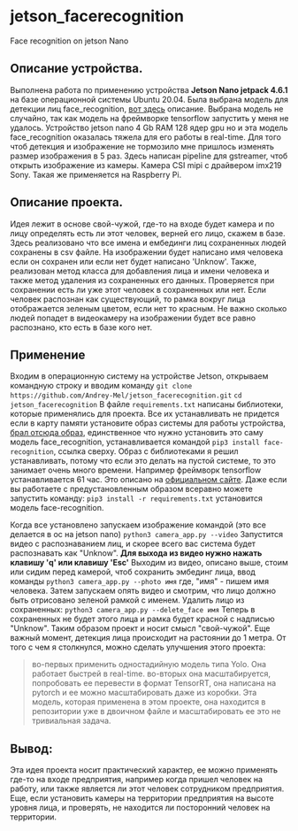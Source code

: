 # jetson_facerecognition
Face recognition on jetson Nano
## Описание устройства.
Выполнена работа по применению устройства **Jetson Nano jetpack 4.6.1** на базе операционной системы Ubuntu 20.04. Была выбрана модель для детекции лиц face_recognition, [вот здесь](https://github.com/ageitgey/face_recognition) описание. Выбрана модель не случайно, так как модель на фреймворке tensorflow запустить у меня не удалось. Устройство jetson nano 4 Gb RAM 128 ядер gpu но и эта модель face_recognition оказалась тяжела для его работы в real-time. Для того чтоб детекция и изображение не тормозило мне пришлось изменять размер изображения в 5 раз. Здесь написан pipeline для gstreamer, чтоб открыть изображение из камеры. Камера CSI mipi с драйвером imx219 Sony. Такая же применяется на Raspberry Pi.
## Описание проекта.
Идея лежит в основе свой-чужой, где-то на входе будет камера и по лицу определять есть ли этот человек, верней его лицо, скажем в базе. Здесь реализовано что все имена и ембединги лиц сохраненных людей сохранены в csv файле. На изображении будет написано имя человека если он сохранен или если нет будет написано 'Unknow'. Также, реализован метод класса для добавления лица и имени человека и также метод удаления из сохраненных его данных. Проверяется при сохранении есть ли уже этот человек в сохраненных или нет. Если человек распознан как существующий, то рамка вокруг лица отображается зеленым цветом, если нет то красным. Не важно сколько людей попадет в видеокамеру на изображении будет все равно распознано, кто есть в базе кого нет.
## Применение
Входим в операционную систему на устройстве Jetson, открываем командную строку и вводим команду
`git clone https://github.com/Andrey-Mel/jetson_facerecognition.git`
`cd jetson_facerecognition`
В файле `requirements.txt` написаны библиотеки, которые применялись для проекта. Все их устанавливать не придется если в карту памяти установите образ системы для работы устройства, [брал отсюда образ](https://github.com/Qengineering/Jetson-Nano-image), единственное что нужно установить это саму модель face_recognition, устанавливается командой `pip3 install face-recognition`, ссылка сверху. Образ с библиотеками я решил устанавливать, потому что если это делать на пустой системе, то это занимает очень много времени. Например фреймворк tensorflow устанавливается 61 час. Это описано на [официальном сайте](https://www.nvidia.com/en-us/autonomous-machines/embedded-systems/jetson-nano.../).
Даже если вы работаете с предустановленным образом всеравно можете запустить команду:
`pip3 install -r requirements.txt` установится модель face-recognition.

Когда все установлено запускаем изображение командой (это все делается в ос на jetson nano)
`python3 camera_app.py --video`
Запустится видео с распознаванием лиц, и скорее всего вас система будет распознавать как "Unknow". 
**Для выхода из видео нужно нажать клавишу 'q' или клавишу 'Esc'**
Выходим из видео, описано выше, стоим или сидим перед камерой, чтоб сохранить эмбединг лица, ввод команды
`python3 camera_app.py --photo имя` 
где, "имя" - пишем имя человека.
Затем запускаем опять видео и смотрим, что лицо должно быть отрисовано зеленой рамкой с именем.
Удалить лицо из сохраненных:
`python3 camera_app.py --delete_face имя`
Теперь в сохраненных не будет этого лица и рамка будет красной с надписью "Unknow".
Таким образом проект и носит смысл "свой-чужой". Еще важный момент, детекция лица происходит на растоянии до 1 метра.
От того с чем я столкнулся, можно сделать улучшения этого проекта:
> во-первых применить одностадийную модель типа Yolo. Она работает быстрей в real-time.
> во-вторых она масштабируется, попробовать ее перевести в формат TensorRT, она написана на pytorch и ее можно масштабировать даже из коробки. Эта модель, которая применена в этом проекте, она находится в репозитории уже в двоичном файле и масштабировать ее это не тривиальная задача.
## Вывод:
Эта идея проекта носит практический характер, ее можно применять где-то на входе предприятия, например когда пришел человек на работу, или также является ли этот человек сотрудником предприятия. Еще, если установить камеры на территории предприятия на высоте уровня лица, и проверять, не находится ли посторонний человек на территории.
